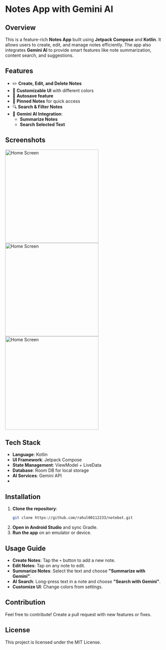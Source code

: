 # Notes App with Gemini AI

## Overview
This is a feature-rich **Notes App** built using **Jetpack Compose** and **Kotlin**. It allows users to create, edit, and manage notes efficiently. The app also integrates **Gemini AI** to provide smart features like note summarization, content search, and suggestions.

## Features
- ✏️ **Create, Edit, and Delete Notes**
- 🎨 **Customizable UI** with different colors
- 🎨 **Autosave feature**
- 📌 **Pinned Notes** for quick access
- 🔍 **Search & Filter Notes**
- 🤖 **Gemini AI Integration**:
  - **Summarize Notes**
  - **Search Selected Text**

## Screenshots
<img src="https://github.com/user-attachments/assets/c1203a30-d45e-4f58-a5bb-01404bc8707e" alt="Home Screen" width="300" />
<img src="https://github.com/user-attachments/assets/a0b6c8fb-50b3-4143-b748-84b28826510c" alt="Home Screen" width="300" />
<img src="https://github.com/user-attachments/assets/68da91ea-025b-42f5-9394-3156c39efdb2" alt="Home Screen" width="300" />

## Tech Stack
- **Language**: Kotlin
- **UI Framework**: Jetpack Compose
- **State Management**: ViewModel + LiveData
- **Database**: Room DB for local storage
- **AI Services**: Gemini API
- 
## Installation
1. **Clone the repository**:
   ```sh
   git clone https://github.com/rahul00112233/notebot.git
   ```
2. **Open in Android Studio** and sync Gradle.
3. **Run the app** on an emulator or device.

## Usage Guide
- **Create Notes**: Tap the `+` button to add a new note.
- **Edit Notes**: Tap on any note to edit.
- **Summarize Notes**: Select the text and choose **"Summarize with Gemini"**.
- **AI Search**: Long-press text in a note and choose **"Search with Gemini"**.
- **Customize UI**: Change colors from settings.

## Contribution
Feel free to contribute! Create a pull request with new features or fixes.

## License
This project is licensed under the MIT License.

